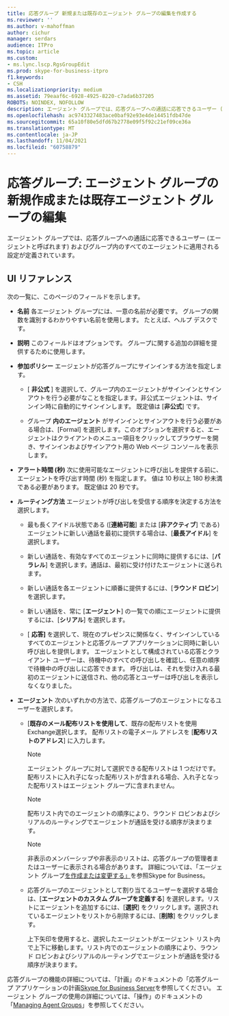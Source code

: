 ```yaml
---
title: 応答グループ 新規または既存のエージェント グループの編集を作成する
ms.reviewer: ''
ms.author: v-mahoffman
author: cichur
manager: serdars
audience: ITPro
ms.topic: article
ms.custom:
- ms.lync.lscp.RgsGroupEdit
ms.prod: skype-for-business-itpro
f1.keywords:
- CSH
ms.localizationpriority: medium
ms.assetid: 79eaaf6c-6928-4925-8220-c7ada6b37205
ROBOTS: NOINDEX, NOFOLLOW
description: エージェント グループでは、応答グループへの通話に応答できるユーザー (エージェントと呼ばれます) およびグループ内のすべてのエージェントに適用される設定が定義されています。
ms.openlocfilehash: ac9743327483ace0baf92e93e4de14451fdb47de
ms.sourcegitcommit: 65a10f80e5dfd67b2778e09f5f92c21ef09ce36a
ms.translationtype: MT
ms.contentlocale: ja-JP
ms.lasthandoff: 11/04/2021
ms.locfileid: "60758879"
---
```

# <a name="response-groups-create-new-or-edit-existing-agent-group"></a>応答グループ: エージェント グループの新規作成または既存エージェント グループの編集

エージェント グループでは、応答グループへの通話に応答できるユーザー (エージェントと呼ばれます) およびグループ内のすべてのエージェントに適用される設定が定義されています。

## <a name="ui-reference"></a>UI リファレンス

次の一覧に、このページのフィールドを示します。

- **名前** 各エージェント グループには、一意の名前が必要です。 グループの関数を識別するわかりやすい名前を使用します。 たとえば、ヘルプ デスクです。

- **説明** このフィールドはオプションです。 グループに関する追加の詳細を提供するために使用します。

- **参加ポリシー** エージェントが応答グループにサインインする方法を指定します。

  - [ **非公式** ] を選択して、グループ内のエージェントがサインインとサインアウトを行う必要がなことを指定します。非公式エージェントは、サインイン時に自動的にサインインします。 既定値は [**非公式**] です。

  - グループ **内のエージェント** がサインインとサインアウトを行う必要がある場合は、[Formal] を選択します。このオプションを選択すると、エージェントはクライアントのメニュー項目をクリックしてブラウザーを開き、サインインおよびサインアウト用の Web ページ コンソールを表示します。

- **アラート時間 (秒)** 次に使用可能なエージェントに呼び出しを提供する前に、エージェントを呼び出す時間 (秒) を指定します。 値は 10 秒以上 180 秒未満である必要があります。 既定値は 20 秒です。

- **ルーティング方法** エージェントが呼び出しを受信する順序を決定する方法を選択します。

  - 最も長くアイドル状態である ([**連絡可能**] または [**非アクティブ**] である) エージェントに新しい通話を最初に提供する場合は、[**最長アイドル**] を選択します。

  - 新しい通話を、有効なすべてのエージェントに同時に提供するには、[**パラレル**] を選択します。通話は、最初に受け付けたエージェントに送られます。

  - 新しい通話を各エージェントに順番に提供するには、[**ラウンド ロビン**] を選択します。

  - 新しい通話を、常に [**エージェント**] の一覧での順にエージェントに提供するには、[**シリアル**] を選択します。

  - [ **応答]** を選択して、現在のプレゼンスに関係なく、サインインしているすべてのエージェントと応答グループ アプリケーションに同時に新しい呼び出しを提供します。 エージェントとして構成されている応答とクライアント ユーザーは、待機中のすべての呼び出しを確認し、任意の順序で待機中の呼び出しに応答できます。 呼び出しは、それを受け入れる最初のエージェントに送信され、他の応答とユーザーは呼び出しを表示しなくなりました。

- **エージェント** 次のいずれかの方法で、応答グループのエージェントになるユーザーを選択します。

  - [**既存のメール配布リストを使用して**、既存の配布リストを使用Exchange選択します。 配布リストの電子メール アドレスを [**配布リストのアドレス**] に入力します。

    > [!NOTE]
    > エージェント グループに対して選択できる配布リストは 1 つだけです。配布リストに入れ子になった配布リストが含まれる場合、入れ子となった配布リストはエージェント グループに含まれません。

    > [!NOTE]
    > 配布リスト内でのエージェントの順序により、ラウンド ロビンおよびシリアルのルーティングでエージェントが通話を受ける順序が決まります。

    > [!NOTE]
    > 非表示のメンバーシップや非表示のリストは、応答グループの管理者またはユーザーに表示される場合があります。 詳細については、「エージェント グループ[を作成または変更する」](../../../deploy/deploy-enterprise-voice/create-or-modify-an-agent-group.md)を参照Skype for Business。

  - 応答グループのエージェントとして割り当てるユーザーを選択する場合は、[**エージェントのカスタム グループを定義する**] を選択します。リストにエージェントを追加するには、[**選択**] をクリックします。選択されているエージェントをリストから削除するには、[**削除**] をクリックします。

    上下矢印を使用すると、選択したエージェントがエージェント リスト内で上下に移動します。リスト内でのエージェントの順序により、ラウンド ロビンおよびシリアルのルーティングでエージェントが通話を受ける順序が決まります。

応答グループの機能の詳細については、「計画」のドキュメントの「応答グループ アプリケーションの計画[Skype for Business Server](../../../plan-your-deployment/enterprise-voice-solution/response-group.md)を参照してください。 エージェント グループの使用の詳細については、「操作」のドキュメントの「[Managing Agent Groups](/previous-versions/office/lync-server-2013/lync-server-2013-managing-response-group-agent-groups)」を参照してください。